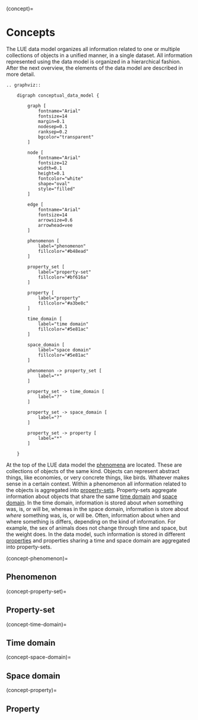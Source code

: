 (concept)=

# Concepts

The LUE data model organizes all information related to one or multiple collections of objects in a unified
manner, in a single dataset. All information represented using the data model is organized in a hierarchical
fashion. After the next overview, the elements of the data model are described in more detail.


```{eval-rst}
.. graphviz::

    digraph conceptual_data_model {

        graph [
            fontname="Arial"
            fontsize=14
            margin=0.1
            nodesep=0.1
            ranksep=0.2
            bgcolor="transparent"
        ]

        node [
            fontname="Arial"
            fontsize=12
            width=0.1
            height=0.1
            fontcolor="white"
            shape="oval"
            style="filled"
        ]

        edge [
            fontname="Arial"
            fontsize=14
            arrowsize=0.6
            arrowhead=vee
        ]

        phenomenon [
            label="phenomenon"
            fillcolor="#b48ead"
        ]

        property_set [
            label="property-set"
            fillcolor="#bf616a"
        ]

        property [
            label="property"
            fillcolor="#a3be8c"
        ]

        time_domain [
            label="time domain"
            fillcolor="#5e81ac"
        ]

        space_domain [
            label="space domain"
            fillcolor="#5e81ac"
        ]

        phenomenon -> property_set [
            label="*"
        ]

        property_set -> time_domain [
            label="?"
        ]

        property_set -> space_domain [
            label="?"
        ]

        property_set -> property [
            label="*"
        ]

    }
```

At the top of the LUE data model the [phenomena](#concept-phenomenon) are located. These are collections of
objects of the same kind. Objects can represent abstract things, like economies, or very concrete things, like
birds. Whatever makes sense in a certain context. Within a phenomenon all information related to the objects
is aggregated into [property-sets](#concept-property-set). Property-sets aggregate information about objects
that share the same [time domain](#concept-time-domain) and [space domain](#concept-space-domain). In the time
domain, information is stored about *when* something was, is, or will be, whereas in the space domain,
information is store about *where* something was, is, or will be. Often, information about when and where
something is differs, depending on the kind of information. For example, the sex of animals does not change
through time and space, but the weight does. In the data model, such information is stored in different
[properties](#concept-property) and properties sharing a time and space domain are aggregated into
property-sets.


(concept-phenomenon)=

## Phenomenon



(concept-property-set)=

## Property-set


(concept-time-domain)=

## Time domain



(concept-space-domain)=

## Space domain



(concept-property)=

## Property
